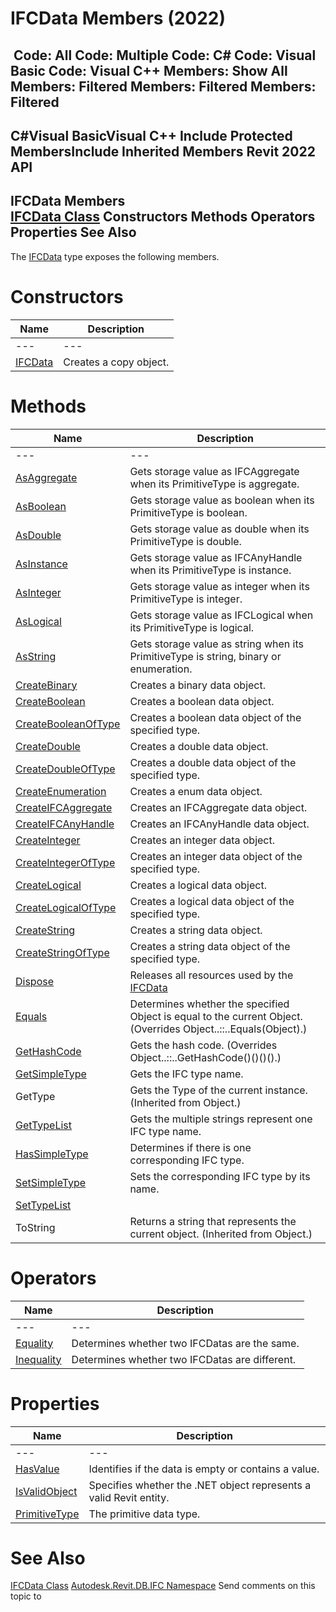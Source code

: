 # IFCData Members (2022)

﻿
 Code: All Code: Multiple Code: C# Code: Visual Basic Code: Visual C++  Members: Show All Members: Filtered Members: Filtered Members: Filtered   
---  
C#Visual BasicVisual C++
Include Protected MembersInclude Inherited Members
Revit 2022 API  
---  
IFCData Members  
[IFCData Class](34762033-771a-ebee-bd69-509c55ae78f0.md "IFCData Class") Constructors Methods Operators Properties See Also  
---  
The [IFCData](34762033-771a-ebee-bd69-509c55ae78f0.md "IFCData Class") type exposes the following members.
# Constructors
| Name | Description |
| --- | --- |
| --- | --- | --- |
| [IFCData](82f96572-6f19-95df-38c2-736e4bbafd5a.md "IFCData Constructor") | Creates a copy object. |

# Methods
| Name | Description |
| --- | --- |
| --- | --- | --- |
| [AsAggregate](abd9c207-2707-9dce-72c0-dda56cb0e96a.md "AsAggregate Method") | Gets storage value as IFCAggregate when its PrimitiveType is aggregate. |
| [AsBoolean](e185ce4a-927b-49b9-30c4-c1c8d7748072.md "AsBoolean Method") | Gets storage value as boolean when its PrimitiveType is boolean. |
| [AsDouble](a59e3097-222c-8c71-afbe-0baf34571add.md "AsDouble Method") | Gets storage value as double when its PrimitiveType is double. |
| [AsInstance](be7f2b49-3e31-c396-9df1-a46bd0bcf4a6.md "AsInstance Method") | Gets storage value as IFCAnyHandle when its PrimitiveType is instance. |
| [AsInteger](ff1d8443-8329-cab4-6d4d-119bbe0b6e41.md "AsInteger Method") | Gets storage value as integer when its PrimitiveType is integer. |
| [AsLogical](e1f7a655-d055-fb68-7f68-5c0b5806b3e2.md "AsLogical Method") | Gets storage value as IFCLogical when its PrimitiveType is logical. |
| [AsString](bee331de-a48d-c155-337e-d58a5f9e9afb.md "AsString Method") | Gets storage value as string when its PrimitiveType is string, binary or enumeration. |
| [CreateBinary](b0d6bd4c-fed4-01d7-23af-8a596dfea86c.md "CreateBinary Method") | Creates a binary data object. |
| [CreateBoolean](819f1cba-ab3c-9572-1efa-8b4663b15655.md "CreateBoolean Method") | Creates a boolean data object. |
| [CreateBooleanOfType](5239cc74-dd0b-d724-c2c4-cb9d0749f68e.md "CreateBooleanOfType Method") | Creates a boolean data object of the specified type. |
| [CreateDouble](814c7950-3f73-a203-3c8a-923fdedb344f.md "CreateDouble Method") | Creates a double data object. |
| [CreateDoubleOfType](c73f6982-ad44-27b9-8930-cdb9a984cdd1.md "CreateDoubleOfType Method") | Creates a double data object of the specified type. |
| [CreateEnumeration](4252596c-01e6-623e-e77e-c743072549b6.md "CreateEnumeration Method") | Creates a enum data object. |
| [CreateIFCAggregate](8da552ee-b38a-3c91-651c-28973eada1f0.md "CreateIFCAggregate Method") | Creates an IFCAggregate data object. |
| [CreateIFCAnyHandle](9e793dae-49f0-7b51-c781-534c1d25ee92.md "CreateIFCAnyHandle Method") | Creates an IFCAnyHandle data object. |
| [CreateInteger](54556861-6964-a97b-7045-1404a51c182b.md "CreateInteger Method") | Creates an integer data object. |
| [CreateIntegerOfType](f9f8f35e-a8d7-4d3e-1e73-b0d6e85da104.md "CreateIntegerOfType Method") | Creates an integer data object of the specified type. |
| [CreateLogical](cd68d6e1-ac11-4d78-232f-c145db544722.md "CreateLogical Method") | Creates a logical data object. |
| [CreateLogicalOfType](8d483b72-069f-183c-3dc1-6d14429c086d.md "CreateLogicalOfType Method") | Creates a logical data object of the specified type. |
| [CreateString](5c980ee3-7647-0f3d-5a0d-24b43356997f.md "CreateString Method") | Creates a string data object. |
| [CreateStringOfType](13eb0552-410a-98cb-6292-d01aac02abde.md "CreateStringOfType Method") | Creates a string data object of the specified type. |
| [Dispose](fe940cfb-e1c6-1da7-ea30-00c8401c09e9.md "Dispose Method") | Releases all resources used by the [IFCData](34762033-771a-ebee-bd69-509c55ae78f0.md "IFCData Class") |
| [Equals](63954d38-65bc-3fbb-709d-de8a2086bbdb.md "Equals Method") | Determines whether the specified Object is equal to the current Object.  (Overrides Object..::..Equals(Object).) |
| [GetHashCode](7b444d26-8d4b-d044-a891-1902eed89ac9.md "GetHashCode Method") | Gets the hash code.  (Overrides Object..::..GetHashCode()()()().) |
| [GetSimpleType](e92e6b9d-c9a2-fb04-0742-5a21f75f6906.md "GetSimpleType Method") | Gets the IFC type name. |
| GetType | Gets the Type of the current instance. (Inherited from Object.) |
| [GetTypeList](b8638d82-adc0-b94c-eb05-e10634c5c27d.md "GetTypeList Method") | Gets the multiple strings represent one IFC type name. |
| [HasSimpleType](e81ed10b-72de-efa9-af1d-cb15feccb396.md "HasSimpleType Method") | Determines if there is one corresponding IFC type. |
| [SetSimpleType](58125e02-7c82-9038-2572-170926ca90ee.md "SetSimpleType Method") | Sets the corresponding IFC type by its name. |
| [SetTypeList](ac2659f1-8e2c-6390-5d93-66ab161561a1.md "SetTypeList Method") |
| ToString | Returns a string that represents the current object. (Inherited from Object.) |

# Operators
| Name | Description |
| --- | --- |
| --- | --- | --- |
| [Equality](c37ea4b6-ae14-8914-29df-ca9dc136775d.md "Equality Operator") | Determines whether two IFCDatas are the same. |
| [Inequality](36ed4a12-a9a5-0b4d-e1e3-b3a80285683d.md "Inequality Operator") | Determines whether two IFCDatas are different. |

# Properties
| Name | Description |
| --- | --- |
| --- | --- | --- |
| [HasValue](71e834d1-94f3-ff71-f6e5-91d24d89dcf3.md "HasValue Property") | Identifies if the data is empty or contains a value. |
| [IsValidObject](db28c8bc-f15c-2719-c06a-b18d954cdc1c.md "IsValidObject Property") | Specifies whether the .NET object represents a valid Revit entity. |
| [PrimitiveType](1b9d23db-b700-1f02-e02e-77ac73e7d667.md "PrimitiveType Property") | The primitive data type. |

# See Also
[IFCData Class](34762033-771a-ebee-bd69-509c55ae78f0.md "IFCData Class")
[Autodesk.Revit.DB.IFC Namespace](b823fafb-1ba1-896b-4097-142c2817ce74.md "Autodesk.Revit.DB.IFC Namespace")
Send comments on this topic to 